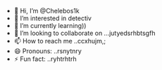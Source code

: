 - 👋 Hi, I’m @Chelebos1k
- 👀 I’m interested in detectiv
- 🌱 I’m currently learning))
- 💞️ I’m looking to collaborate on ...jutyedsrhbtsgfh
- 📫 How to reach me ..ccxhujm,;
- 😄 Pronouns: ..rsnytnry
- ⚡ Fun fact: ..ryhtrhtrh
<!---
Chelebos1k/Chelebos1k is a ✨ special ✨ repository because its `README.md` (this file) appears on your GitHub profile.
You can click the Preview link to take a look at your changes.
